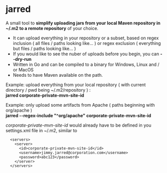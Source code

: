 # jarred

A small tool to **simplify uploading jars from your local Maven repository in ~/.m2 to a remote repository** of your choice.  
  
* It can upload everything in your repository or a subset, based on regex inclusion ( all files / paths looking like... ) or regex exclusion ( everything but files / paths looking like... )  
* If you would like to see the nuber of uploads before you begin, you can **--dry-run**
* Written in Go and can be compiled to a binary for Windows, Linux and / or MacOS
* Needs to have Maven available on the path. 

Example: upload everything from your local repository ( with current directory / pwd being ~/.m2/repository ) :  
**jarred corporate-private-mvn-site-id**
  

Example: only upload some artifacts from Apache ( paths beginning with org/apache )  
**jarred --regex-include "^org/apache" corporate-private-mvn-site-id**  
  
  
_corporate-private-mvn-site-id_ would already have to be defined in you settings.xml file in ~/.m2, similar to  
```
  <servers>
    <server>
      <id>corporate-private-mvn-site-id</id>
      <username>jimmy.jarred@corporation.com</username>
      <password>abc123</password>
    </server>
  </servers>
```
